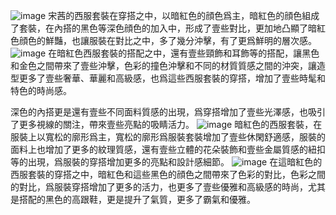 ![image](https://user-images.githubusercontent.com/97593296/156122273-614b9591-39ab-4034-b538-5392bdfe6302.png)
宋茜的西服套裝在穿搭之中，以暗紅色的顔色爲主，暗紅色的顔色組成了套裝，在內搭的黑色等深色顔色的加入中，形成了壹些對比，更加地凸顯了暗紅色顔色的鮮豔，也讓服裝在對比之中，多了幾分沖擊，有了更爲鮮明的層次感。
![image](https://user-images.githubusercontent.com/97593296/156122313-ebf95c66-5f4b-4ddc-8f63-0ea2d60f1110.png)
在暗紅色西服套裝的搭配之中，還有壹些頸飾和耳飾等的搭配，讓黑色和金色之間帶來了壹些沖擊，色彩的撞色沖擊和不同的材質質感之間的沖突，讓造型更多了壹些奢華、華麗和高級感，也爲這些西服套裝的穿搭，增加了壹些時髦和特色的時尚感。

深色的內搭更是還有壹些不同面料質感的出現，爲穿搭增加了壹些光澤感，也吸引了更多視線的關注，帶來壹些亮點的吸睛活力。
![image](https://user-images.githubusercontent.com/97593296/156122346-a9e857b7-61a5-4377-bfd8-217654f02b93.png)
暗紅色的西服套裝，在服裝上以寬松的廓形爲主，寬松的廓形爲服裝套裝增加了壹些休閑舒適感，服裝的面料上也增加了更多的紋理質感，還有壹些立體的花朵裝飾和壹些金屬質感的紐扣等的出現，爲服裝的穿搭增加更多的亮點和設計感細節。
![image](https://user-images.githubusercontent.com/97593296/156122367-0553dcdf-9123-4328-bae4-1764e181e2b1.png)
在這暗紅色的西服套裝的穿搭之中，暗紅色和這些黑色的顔色之間帶來了色彩的對比，色彩之間的對比，爲服裝穿搭增加了更多的活力，也更多了壹些優雅和高級感的時尚，尤其是搭配的黑色的高跟鞋，更是提升了氣質，更多了霸氣和優雅。
